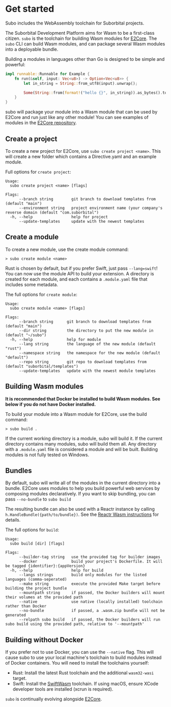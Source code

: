 # Get started

Subo includes the WebAssembly toolchain for Suborbital projects.

The Suborbital Development Platform aims for Wasm to be a first-class citizen. `subo` is the toolchain for building Wasm modules for [E2Core](https://github.com/suborbital/e2core). The `subo` CLI can build Wasm modules, and can package several Wasm modules into a deployable bundle.

Building a modules in languages other than Go is designed to be simple and powerful:

```rust
impl runnable::Runnable for Example {
    fn run(&self, input: Vec<u8>) -> Option<Vec<u8>> {
        let in_string = String::from_utf8(input).unwrap();

        Some(String::from(format!("hello {}", in_string)).as_bytes().to_vec())
    }
}
```

subo will package your module into a Wasm module that can be used by E2Core and run just like any other module! You can see examples of modules in the [E2Core repository](https://github.com/suborbital/e2core/tree/main/sat/engine/testdata).

## Create a project

To create a new project for E2Core, use `subo create project <name>`. This will create a new folder which contains a Directive.yaml and an example module.

Full options for `create project`:

```console
Usage:
  subo create project <name> [flags]

Flags:
      --branch string        git branch to download templates from (default "main")
      --environment string   project environment name (your company's reverse domain (default "com.suborbital")
  -h, --help                 help for project
      --update-templates     update with the newest templates
```

## Create a module

To create a new module, use the create module command:

```console
> subo create module <name>
```

Rust is chosen by default, but if you prefer Swift, just pass `--lang=swift`! You can now use the module API to build your extension. A directory is created for each module, and each contains a `.module.yaml` file that includes some metadata.

The full options for `create module`:

```console
Usage:
  subo create module <name> [flags]

Flags:
      --branch string      git branch to download templates from (default "main")
      --dir string         the directory to put the new module in (default "~/subo")
  -h, --help               help for module
      --lang string        the language of the new module (default "rust")
      --namespace string   the namespace for the new module (default "default")
      --repo string        git repo to download templates from (default "suborbital/templates")
      --update-templates   update with the newest module templates
```

## Building Wasm modules

**It is recommended that Docker be installed to build Wasm modules. See below if you do not have Docker installed.**

To build your module into a Wasm module for E2Core, use the build command:

```console
> subo build .
```

If the current working directory is a module, subo will build it. If the current directory contains many modules, subo will build them all. Any directory with a `.module.yaml` file is considered a module and will be built. Building modules is not fully tested on Windows.

## Bundles

By default, subo will write all of the modules in the current directory into a bundle. E2Core uses modules to help you build powerful web services by composing modules declaratively. If you want to skip bundling, you can pass `--no-bundle` to `subo build`

The resulting bundle can also be used with a Reactr instance by calling `h.HandleBundle({path/to/bundle})`. See the [Reactr Wasm instructions](https://github.com/suborbital/reactr/blob/master/docs/wasm.md) for details.

The full options for `build`:

```console
Usage:
  subo build [dir] [flags]

Flags:
      --builder-tag string   use the provided tag for builder images
      --docker               build your project's Dockerfile. It will be tagged {identifier}:{appVersion}
  -h, --help                 help for build
      --langs strings        build only modules for the listed languages (comma-seperated)
      --make string          execute the provided Make target before building the project bundle
      --mountpath string     if passed, the Docker builders will mount their volumes at the provided path
      --native               use native (locally installed) toolchain rather than Docker
      --no-bundle            if passed, a .wasm.zip bundle will not be generated
      --relpath subo build   if passed, the Docker builders will run subo build using the provided path, relative to '--mountpath'
```

## Building without Docker

If you prefer not to use Docker, you can use the `--native` flag. This will cause subo to use your local machine's toolchain to build modules instead of Docker containers. You will need to install the toolchains yourself:

- Rust: Install the latest Rust toolchain and the additional `wasm32-wasi` target.
- Swift: Install the [SwiftWasm](https://book.swiftwasm.org/getting-started/setup.html) toolchain. If using macOS, ensure XCode developer tools are installed (xcrun is required).

`subo` is continually evolving alongside [E2Core](https://github.com/suborbital/e2core).
